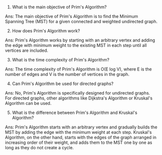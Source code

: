 

1. What is the main objective of Prim's Algorithm? 

Ans: The main objective of Prim's Algorithm is to find the Minimum Spanning Tree (MST) for a given connected and weighted undirected graph. 

2. How does Prim's Algorithm work? 

Ans: Prim's Algorithm works by starting with an arbitrary vertex and adding the edge with minimum weight to the existing MST in each step until all vertices are included. 

3. What is the time complexity of Prim's Algorithm? 

Ans: The time complexity of Prim's Algorithm is O(E log V), where E is the number of edges and V is the number of vertices in the graph. 

4. Can Prim's Algorithm be used for directed graphs? 

Ans: No, Prim's Algorithm is specifically designed for undirected graphs. For directed graphs, other algorithms like Dijkstra's Algorithm or Kruskal's Algorithm can be used. 

5. What is the difference between Prim's Algorithm and Kruskal's Algorithm? 

Ans: Prim's Algorithm starts with an arbitrary vertex and gradually builds the MST by adding the edge with the minimum weight at each step. Kruskal's Algorithm, on the other hand, starts with the edges of the graph arranged in increasing order of their weight, and adds them to the MST one by one as long as they do not create a cycle.